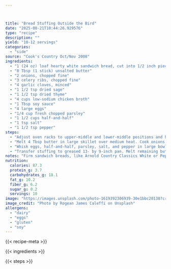 ```yaml
---



title: "Bread Stuffing Outside the Bird"
date: "2025-08-21T10:44:26.929576"
type: "recipe"
description: ""
yield: "10-12 servings"
categories:
  - "side"
source: "Cook's Country Oct/Nov 2008"
ingredients:
  - "1 (24 oz) loaf hearty white sandwich bread, cut into 1/2 inch pieces (about 16 cups)"
  - "8 Tbsp (1 stick) unsalted butter"
  - "2 onions, chopped fine"
  - "3 celery ribs, chopped fine"
  - "4 garlic cloves, minced"
  - "1 1/2 tsp dried sage"
  - "1 1/2 tsp dried thyme"
  - "4 cups low-sodium chicken broth"
  - "1 Tbsp soy sauce"
  - "4 large eggs"
  - "1/4 cup fresh chopped parsley"
  - "1 1/2 cups half-and-half"
  - "1 tsp salt"
  - "1 1/2 tsp pepper"
steps:
  - "Adjust oven racks to upper-middle and lower-middle positions and heat oven to 325 degrees. Arrange bread in single layer on 2 baking sheets. Bake until golden, about 30 minutes, stirring bread and switching and rotating sheets halfway through baking. Let cool."
  - "Melt 4 Tbsp butter in large skillet over medium heat. Cook onions and celery until golden, about 10 minutes. Stir in garlic, sage, and thyme and cook until fragrant, about 30 seconds. Stir in broth and soy sauce and simmer until slightly thickened and vegetables are tender, about 10 minutes. Remove from heat and let cool 5 minutes."
  - "Whisk eggs, half-and-half, parsley, salt, and pepper in large bowl. Slowly whisk in warm onion mixture until incorporated. Fold in toasted bread and let sit, tossing occasionally, until bread is saturated, about 20 minutes."
  - "Transfer stuffing to greased 13- by 9-inch pan. Melt remaining butter and drizzle evenly over stuffing. Bake on lower-middle rack until top is golden brown and crisp, about 50 minutes. Let cool 15 minutes. Serve."
notes: "Firm sandwich breads, like Arnold Country Classics White or Pepperidge Farm Farmhouse Hearty White, work best here."
nutrition:
  calories: 87.3
  protein_g: 3.7
  carbohydrates_g: 18.1
  fat_g: 10.2
  fiber_g: 6.2
  sugar_g: 0.2
  servings: 10
image: "https://images.unsplash.com/photo-1619392306939-30e1bbc20138?crop=entropy&cs=tinysrgb&fit=max&fm=jpg&ixid=M3w3OTQ5MzV8MHwxfHNlYXJjaHwxfHxicmVhZCUyMHN0dWZmaW5nJTIwb3V0c2lkZSUyMHRoZSUyMGJpcmQlMjBmb29kJTIwc2lkZXxlbnwxfDB8fHwxNzU1Nzk1ODY2fDA&ixlib=rb-4.1.0&q=80&w=1080"
image_credit: "Photo by Rogean James Caleffi on Unsplash"
allergens:
  - "dairy"
  - "eggs"
  - "gluten"
  - "soy"
---
```


{{< recipe-meta >}}

{{< ingredients >}}

{{< steps >}}
